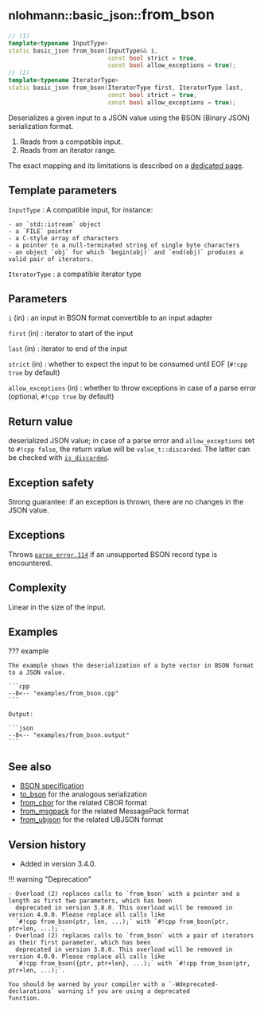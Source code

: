 # <small>nlohmann::basic_json::</small>from_bson

```cpp
// (1)
template<typename InputType>
static basic_json from_bson(InputType&& i,
                            const bool strict = true,
                            const bool allow_exceptions = true);
// (2)
template<typename IteratorType>
static basic_json from_bson(IteratorType first, IteratorType last,
                            const bool strict = true,
                            const bool allow_exceptions = true);
```

Deserializes a given input to a JSON value using the BSON (Binary JSON) serialization format.

1. Reads from a compatible input.
2. Reads from an iterator range.

The exact mapping and its limitations is described on a [dedicated page](../../features/binary_formats/bson.md).

## Template parameters

`InputType`
:   A compatible input, for instance:

    - an `std::istream` object
    - a `FILE` pointer
    - a C-style array of characters
    - a pointer to a null-terminated string of single byte characters
    - an object `obj` for which `begin(obj)` and `end(obj)` produces a valid pair of iterators.

`IteratorType`
:   a compatible iterator type

## Parameters

`i` (in)
:   an input in BSON format convertible to an input adapter

`first` (in)
:   iterator to start of the input

`last` (in)
:   iterator to end of the input

`strict` (in)
:   whether to expect the input to be consumed until EOF (`#!cpp true` by default)

`allow_exceptions` (in)
:   whether to throw exceptions in case of a parse error (optional, `#!cpp true` by default)

## Return value

deserialized JSON value; in case of a parse error and `allow_exceptions` set to `#!cpp false`, the return value will be
`value_t::discarded`.  The latter can be checked with [`is_discarded`](is_discarded.md).

## Exception safety

Strong guarantee: if an exception is thrown, there are no changes in the JSON value.

## Exceptions

Throws [`parse_error.114`](../../home/exceptions.md#jsonexceptionparse_error114) if an unsupported BSON record type is
encountered.

## Complexity

Linear in the size of the input.

## Examples

??? example

    The example shows the deserialization of a byte vector in BSON format to a JSON value.

    ```cpp
    --8<-- "examples/from_bson.cpp"
    ```

    Output:

    ```json
    --8<-- "examples/from_bson.output"
    ```

## See also

- [BSON specification](http://bsonspec.org/spec.html)
- [to_bson](to_bson.md) for the analogous serialization
- [from_cbor](from_cbor.md) for the related CBOR format
- [from_msgpack](from_msgpack.md) for the related MessagePack format
- [from_ubjson](from_ubjson.md) for the related UBJSON format

## Version history

- Added in version 3.4.0.

!!! warning "Deprecation"

    - Overload (2) replaces calls to `from_bson` with a pointer and a length as first two parameters, which has been
      deprecated in version 3.8.0. This overload will be removed in version 4.0.0. Please replace all calls like
      `#!cpp from_bson(ptr, len, ...);` with `#!cpp from_bson(ptr, ptr+len, ...);`.
    - Overload (2) replaces calls to `from_bson` with a pair of iterators as their first parameter, which has been
      deprecated in version 3.8.0. This overload will be removed in version 4.0.0. Please replace all calls like
      `#!cpp from_bson({ptr, ptr+len}, ...);` with `#!cpp from_bson(ptr, ptr+len, ...);`.

    You should be warned by your compiler with a `-Wdeprecated-declarations` warning if you are using a deprecated
    function.
